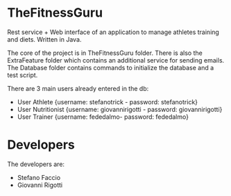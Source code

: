 # TheFitnessGuru
Rest service + Web interface of an application to manage athletes training and diets. Written in Java.

The core of the project is in TheFitnessGuru folder. There is also the ExtraFeature folder which contains an additional service for sending emails. The Database folder contains commands to initialize the database and a test script.

There are 3 main users already entered in the db:
- User Athlete {username: stefanotrick - password: stefanotrick}
- User Nutritionist {username: giovannirigotti - password: giovannirigotti}
- User Trainer {username: fededalmo- password: fededalmo}

# Developers
The developers are:
- Stefano Faccio
- Giovanni Rigotti

